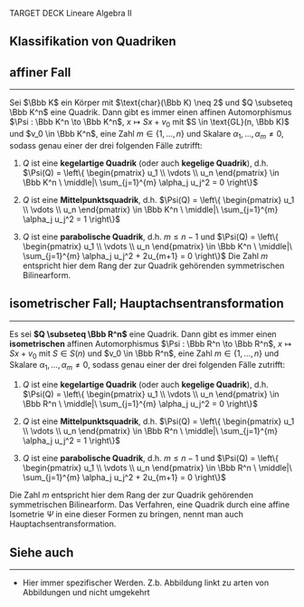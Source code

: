 
TARGET DECK
Lineare Algebra II

Klassifikation von Quadriken
--
## affiner Fall
***
Sei $\Bbb K$ ein Körper mit $\text{char}(\Bbb K) \neq 2$ und $Q \subseteq \Bbb K^n$ eine Quadrik. Dann gibt es immer einen affinen Automorphismus $\Psi : \Bbb K^n \to \Bbb K^n$, $x \mapsto Sx + v_0$ mit $S \in \text{GL}(n, \Bbb K)$ und $v_0 \in \Bbb K^n$, eine Zahl $m \in \{1, \dots, n\}$ und Skalare $\alpha_1, \dots, \alpha_m \neq 0$, sodass genau einer der drei folgenden Fälle zutrifft:

1. $Q$ ist eine **kegelartige Quadrik** (oder auch **kegelige Quadrik**), d.h.
   $\Psi(Q) = \left\{ \begin{pmatrix} u_1 \\ \vdots \\ u_n \end{pmatrix} \in \Bbb K^n \ \middle|\ \sum_{j=1}^{m} \alpha_j u_j^2 = 0 \right\}$
   
2. $Q$ ist eine **Mittelpunktsquadrik**, d.h.
   $\Psi(Q) = \left\{ \begin{pmatrix} u_1 \\ \vdots \\ u_n \end{pmatrix} \in \Bbb K^n \ \middle|\ \sum_{j=1}^{m} \alpha_j u_j^2 = 1 \right\}$

3. $Q$ ist eine **parabolische Quadrik**, d.h. $m \leq n-1$ und
   $\Psi(Q) = \left\{ \begin{pmatrix} u_1 \\ \vdots \\ u_n \end{pmatrix} \in \Bbb K^n \ \middle|\ \sum_{j=1}^{m} \alpha_j u_j^2 + 2u_{m+1} = 0 \right\}$
Die Zahl $m$ entspricht hier dem Rang der zur Quadrik gehörenden symmetrischen Bilinearform.
## isometrischer Fall; Hauptachsentransformation
***
Es sei **$Q \subseteq \Bbb R^n$** eine Quadrik. Dann gibt es immer einen **isometrischen** affinen Automorphismus $\Psi : \Bbb R^n \to \Bbb R^n$, $x \mapsto Sx + v_0$ mit $S \in S(n)$ und $v_0 \in \Bbb R^n$, eine Zahl $m \in \{1, \dots, n\}$ und Skalare $\alpha_1, \dots, \alpha_m \neq 0$, sodass genau einer der drei folgenden Fälle zutrifft:

1. $Q$ ist eine **kegelartige Quadrik** (oder auch **kegelige Quadrik**), d.h.
   $\Psi(Q) = \left\{ \begin{pmatrix} u_1 \\ \vdots \\ u_n \end{pmatrix} \in \Bbb R^n \ \middle|\ \sum_{j=1}^{m} \alpha_j u_j^2 = 0 \right\}$
   
2. $Q$ ist eine **Mittelpunktsquadrik**, d.h.
   $\Psi(Q) = \left\{ \begin{pmatrix} u_1 \\ \vdots \\ u_n \end{pmatrix} \in \Bbb R^n \ \middle|\ \sum_{j=1}^{m} \alpha_j u_j^2 = 1 \right\}$

3. $Q$ ist eine **parabolische Quadrik**, d.h. $m \leq n-1$ und
   $\Psi(Q) = \left\{ \begin{pmatrix} u_1 \\ \vdots \\ u_n \end{pmatrix} \in \Bbb R^n \ \middle|\ \sum_{j=1}^{m} \alpha_j u_j^2 + 2u_{m+1} = 0 \right\}$

Die Zahl $m$ entspricht hier dem Rang der zur Quadrik gehörenden symmetrischen Bilinearform.
Das Verfahren, eine Quadrik durch eine affine Isometrie $\Psi$ in eine dieser Formen zu bringen, nennt man auch Hauptachsentransformation.
## Siehe auch
***
* Hier immer spezifischer Werden. Z.b. Abbildung linkt zu arten von Abbildungen und nicht umgekehrt